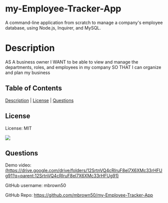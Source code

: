   # my-Employee-Tracker-App
  A command-line application from scratch to manage a company's employee database, using Node.js, Inquirer, and MySQL.

  # Description
  AS A business owner
  I WANT to be able to view and manage the departments, roles, and employees in my company
  SO THAT I can organize and plan my business 

  ## Table of Contents

  [Description](#description) | [License](#license) | [Questions](#questions)
  
  ## License
  
  License: MIT

  [<img src="https://img.shields.io/badge/License-MIT-yellow.svg">](https://opensource.org/licenses/MIT)
  
  ## Questions

  Demo video: [(https://drive.google.com/drive/folders/12SrtnVQ4cRIruF8el7X6XMc33rHFUg91?q=parent:12SrtnVQ4cRIruF8el7X6XMc33rHFUg91)](https://github.com/mbrown50/my-Employee-Tracker-App)
  
  GitHub username: mbrown50

  GitHub Repo: https://github.com/mbrown50/my-Employee-Tracker-App
